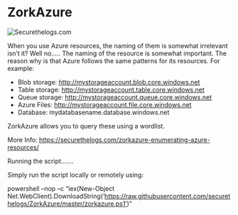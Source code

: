 # ZorkAzure
![Securethelogs.com](https://ctrla1tdel.files.wordpress.com/2019/12/image-16.png)

When you use Azure resources, the naming of them is somewhat irrelevant isn’t it? Well no…..
The naming of the resource is somewhat important. The reason why is that Azure follows the same patterns for its resources. For example: 

- Blob storage: http://mystorageaccount.blob.core.windows.net
- Table storage: http://mystorageaccount.table.core.windows.net
- Queue storage: http://mystorageaccount.queue.core.windows.net
- Azure Files: http://mystorageaccount.file.core.windows.net
- Database: mydatabasename.database.windows.net

ZorkAzure allows you to query these using a wordlist. 

More Info: https://securethelogs.com/zorkazure-enumerating-azure-resources/

Running the script.......

Simply run the script locally or remotely using: 

powershell –nop –c “iex(New-Object Net.WebClient).DownloadString(‘https://raw.githubusercontent.com/securethelogs/ZorkAzure/master/zorkazure.ps1’)”





